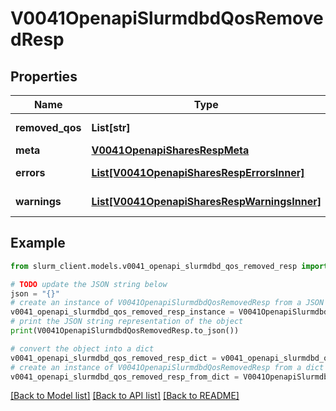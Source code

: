 # V0041OpenapiSlurmdbdQosRemovedResp


## Properties

Name | Type | Description | Notes
------------ | ------------- | ------------- | -------------
**removed_qos** | **List[str]** | removed QOS | 
**meta** | [**V0041OpenapiSharesRespMeta**](V0041OpenapiSharesRespMeta.md) |  | [optional] 
**errors** | [**List[V0041OpenapiSharesRespErrorsInner]**](V0041OpenapiSharesRespErrorsInner.md) | Query errors | [optional] 
**warnings** | [**List[V0041OpenapiSharesRespWarningsInner]**](V0041OpenapiSharesRespWarningsInner.md) | Query warnings | [optional] 

## Example

```python
from slurm_client.models.v0041_openapi_slurmdbd_qos_removed_resp import V0041OpenapiSlurmdbdQosRemovedResp

# TODO update the JSON string below
json = "{}"
# create an instance of V0041OpenapiSlurmdbdQosRemovedResp from a JSON string
v0041_openapi_slurmdbd_qos_removed_resp_instance = V0041OpenapiSlurmdbdQosRemovedResp.from_json(json)
# print the JSON string representation of the object
print(V0041OpenapiSlurmdbdQosRemovedResp.to_json())

# convert the object into a dict
v0041_openapi_slurmdbd_qos_removed_resp_dict = v0041_openapi_slurmdbd_qos_removed_resp_instance.to_dict()
# create an instance of V0041OpenapiSlurmdbdQosRemovedResp from a dict
v0041_openapi_slurmdbd_qos_removed_resp_from_dict = V0041OpenapiSlurmdbdQosRemovedResp.from_dict(v0041_openapi_slurmdbd_qos_removed_resp_dict)
```
[[Back to Model list]](../README.md#documentation-for-models) [[Back to API list]](../README.md#documentation-for-api-endpoints) [[Back to README]](../README.md)


